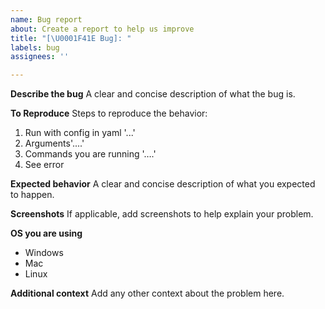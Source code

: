 ```yaml
---
name: Bug report
about: Create a report to help us improve
title: "[\U0001F41E Bug]: "
labels: bug
assignees: ''

---
```


**Describe the bug**
A clear and concise description of what the bug is.

**To Reproduce**
Steps to reproduce the behavior:
1. Run with config in yaml '...'
2. Arguments'....'
3. Commands you are running '….'
4. See error

**Expected behavior**
A clear and concise description of what you expected to happen.

**Screenshots**
If applicable, add screenshots to help explain your problem.

**OS you are using**
* Windows
* Mac 
* Linux

**Additional context**
Add any other context about the problem here.
